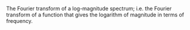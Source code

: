 The Fourier transform of a log-magnitude spectrum; i.e. the Fourier
transform of a function that gives the logarithm of magnitude in terms
of frequency.
